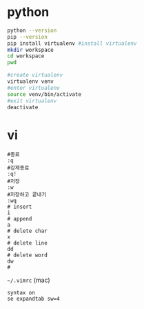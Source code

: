 # python

```bash
python --version
pip --version
pip install virtualenv #install virtualenv
mkdir workspace
cd workspace
pwd

#create virtualenv
virtualenv venv
#enter virtualenv
source venv/bin/activate
#exit virtualenv
deactivate
```

# vi
```
#종료
:q
#강제종료
:q!
#저장
:w
#저장하고 끝내기
:wq
# insert
i
# append
a
# delete char
x
# delete line
dd
# delete word
dw
# 
```
`~/.vimrc` (mac)
```
syntax on
se expandtab sw=4
```
<!--stackedit_data:
eyJoaXN0b3J5IjpbMTc5NDAzNzU1OCwxMzY2NDY1NzI1LC03Nz
c1MjYwNDUsMTg1NzkwNjAwNyw0ODg5NTQ2ODksLTEyNDMwNDQ4
MDksLTYzMzU0MDc3NCwxMTYzNjg3NzgzXX0=
-->